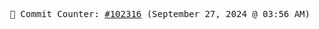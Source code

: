<p align="center">
    <samp>
        📮 Commit Counter: <a href="https://github.com/Javascript-void0/Javascript-void0/commits/main">#102316</a> (September 27, 2024 @ 03:56 AM)
    </samp>
</p>
